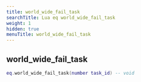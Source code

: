 ```yaml
---
title: world_wide_fail_task
searchTitle: Lua eq world_wide_fail_task
weight: 1
hidden: true
menuTitle: world_wide_fail_task
---
```

## world_wide_fail_task
```lua
eq.world_wide_fail_task(number task_id) -- void
```